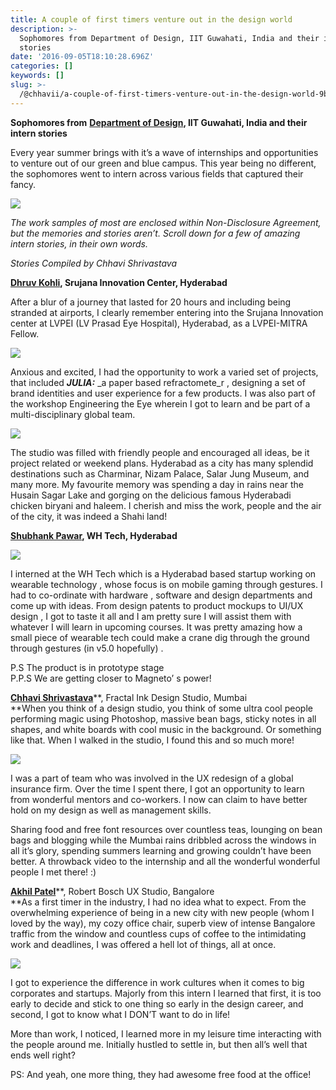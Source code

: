 ```yaml
---
title: A couple of first timers venture out in the design world
description: >-
  Sophomores from Department of Design, IIT Guwahati, India and their intern
  stories
date: '2016-09-05T18:10:28.696Z'
categories: []
keywords: []
slug: >-
  /@chhavii/a-couple-of-first-timers-venture-out-in-the-design-world-9b0d5f6edcf8
---
```


**Sophomores from** [**Department of Design**](http://www.iitg.ac.in/design/)**, IIT Guwahati, India and their intern stories**

Every year summer brings with it’s a wave of internships and opportunities to venture out of our green and blue campus. This year being no different, the sophomores went to intern across various fields that captured their fancy.

![](https://cdn-images-1.medium.com/max/800/1*CgrEEzvrQpie1ZegJfdqyg.jpeg)

_The work samples of most are enclosed within Non-Disclosure Agreement, but the memories and stories aren’t. Scroll down for a few of amazing intern stories, in their own words._

_Stories Compiled by Chhavi Shrivastava_

[**Dhruv Kohli**](https://www.facebook.com/dhruv.kohli.73?fref=ts)**, Srujana Innovation Center, Hyderabad**

After a blur of a journey that lasted for 20 hours and including being stranded at airports, I clearly remember entering into the Srujana Innovation center at LVPEI (LV Prasad Eye Hospital), Hyderabad, as a LVPEI-MITRA Fellow.

![](https://cdn-images-1.medium.com/max/600/1*yW61mYV9iWgvVwlq7Liz4Q.jpeg)

Anxious and excited, I had the opportunity to work a varied set of projects, that included **_JULIA:_** _a paper based refractomete_r , designing a set of brand identities and user experience for a few products. I was also part of the workshop Engineering the Eye wherein I got to learn and be part of a multi-disciplinary global team.

![](https://cdn-images-1.medium.com/max/600/1*LlADHSGxHTRSpO5VeTGLTQ.jpeg)

The studio was filled with friendly people and encouraged all ideas, be it project related or weekend plans. Hyderabad as a city has many splendid destinations such as Charminar, Nizam Palace, Salar Jung Museum, and many more. My favourite memory was spending a day in rains near the Husain Sagar Lake and gorging on the delicious famous Hyderabadi chicken biryani and haleem. I cherish and miss the work, people and the air of the city, it was indeed a Shahi land!

[**Shubhank Pawar**](https://www.facebook.com/spawarz)**, WH Tech, Hyderabad**

![](https://cdn-images-1.medium.com/max/600/1*5GA9u-KfpCJ_J9lUNLUtQA.jpeg)

I interned at the WH Tech which is a Hyderabad based startup working on wearable technology , whose focus is on mobile gaming through gestures. I had to co-ordinate with hardware , software and design departments and come up with ideas. From design patents to product mockups to UI/UX design , I got to taste it all and I am pretty sure I will assist them with whatever I will learn in upcoming courses. It was pretty amazing how a small piece of wearable tech could make a crane dig through the ground through gestures (in v5.0 hopefully) .

P.S The product is in prototype stage   
P.P.S We are getting closer to Magneto’ s power!

[**Chhavi Shrivastava**](https://www.facebook.com/chhavi.gshrivastava)**, Fractal Ink Design Studio, Mumbai  
**When you think of a design studio, you think of some ultra cool people performing magic using Photoshop, massive bean bags, sticky notes in all shapes, and white boards with cool music in the background. Or something like that. When I walked in the studio, I found this and so much more!

![](https://cdn-images-1.medium.com/max/600/1*q68WK1swUU8iEdjQZZwbgw.jpeg)

I was a part of team who was involved in the UX redesign of a global insurance firm. Over the time I spent there, I got an opportunity to learn from wonderful mentors and co-workers. I now can claim to have better hold on my design as well as management skills.

Sharing food and free font resources over countless teas, lounging on bean bags and blogging while the Mumbai rains dribbled across the windows in all it’s glory, spending summers learning and growing couldn’t have been better. A throwback video to the internship and all the wonderful wonderful people I met there! :)

[**Akhil Patel**](https://www.facebook.com/profile.php?id=100004814345181)**, Robert Bosch UX Studio, Bangalore  
**As a first timer in the industry, I had no idea what to expect. From the overwhelming experience of being in a new city with new people (whom I loved by the way), my cozy office chair, superb view of intense Bangalore traffic from the window and countless cups of coffee to the intimidating work and deadlines, I was offered a hell lot of things, all at once.

![](https://cdn-images-1.medium.com/max/600/1*XNuEXb0LATpNYUIxhcYASg.jpeg)

I got to experience the difference in work cultures when it comes to big corporates and startups. Majorly from this intern I learned that first, it is too early to decide and stick to one thing so early in the design career, and second, I got to know what I DON’T want to do in life!

More than work, I noticed, I learned more in my leisure time interacting with the people around me. Initially hustled to settle in, but then all’s well that ends well right?

PS: And yeah, one more thing, they had awesome free food at the office!
